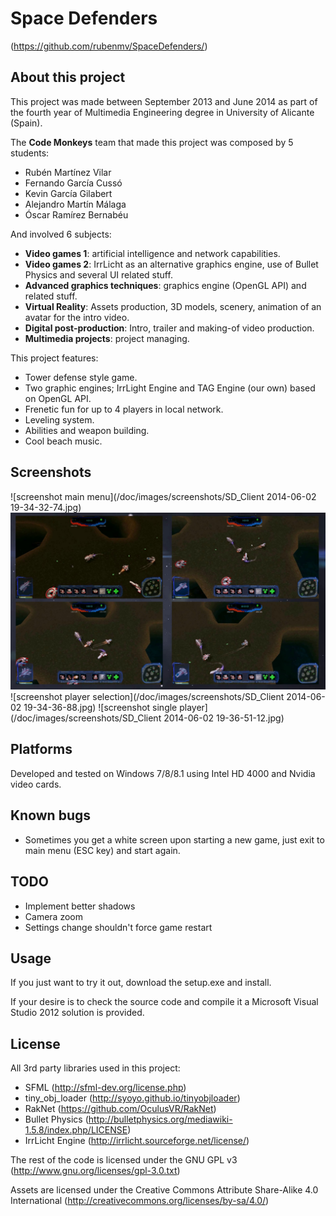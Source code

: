 Space Defenders
===============
(https://github.com/rubenmv/SpaceDefenders/)

About this project
------------------
This project was made between September 2013 and June 2014 as part of the fourth year of Multimedia Engineering degree in University of Alicante (Spain).

The **Code Monkeys** team that made this project was composed by 5 students:
* Rubén Martínez Vilar
* Fernando García Cussó
* Kevin García Gilabert
* Alejandro Martín Málaga
* Óscar Ramírez Bernabéu

And involved 6 subjects:
* **Video games 1**: artificial intelligence and network capabilities.
* **Video games 2**: IrrLicht as an alternative graphics engine, use of Bullet Physics and several UI related stuff.
* **Advanced graphics techniques**: graphics engine (OpenGL API) and related stuff.
* **Virtual Reality**: Assets production, 3D models, scenery, animation of an avatar for the intro video.
* **Digital post-production**: Intro, trailer and making-of video production.
* **Multimedia projects**: project managing.

This project features:
* Tower defense style game.
* Two graphic engines; IrrLight Engine and TAG Engine (our own) based on OpenGL API.
* Frenetic fun for up to 4 players in local network.
* Leveling system.
* Abilities and weapon building.
* Cool beach music.

Screenshots
-----------
![screenshot main menu](/doc/images/screenshots/SD_Client 2014-06-02 19-34-32-74.jpg)
![screenshot multiplayer](/doc/images/screenshots/multijugador.jpg)
![screenshot player selection](/doc/images/screenshots/SD_Client 2014-06-02 19-34-36-88.jpg)
![screenshot single player](/doc/images/screenshots/SD_Client 2014-06-02 19-36-51-12.jpg)

Platforms
---------
Developed and tested on Windows 7/8/8.1 using Intel HD 4000 and Nvidia video cards.

Known bugs
----------
* Sometimes you get a white screen upon starting a new game, just exit to main menu (ESC key) and start again.

TODO
----
* Implement better shadows
* Camera zoom
* Settings change shouldn't force game restart

Usage
-----
If you just want to try it out, download the setup.exe and install.

If your desire is to check the source code and compile it a Microsoft Visual Studio 2012 solution is provided.

License
-------
All 3rd party libraries used in this project:
* SFML (http://sfml-dev.org/license.php)
* tiny_obj_loader (http://syoyo.github.io/tinyobjloader)
* RakNet (https://github.com/OculusVR/RakNet)
* Bullet Physics (http://bulletphysics.org/mediawiki-1.5.8/index.php/LICENSE)
* IrrLicht Engine (http://irrlicht.sourceforge.net/license/)

The rest of the code is licensed under the GNU GPL v3 (http://www.gnu.org/licenses/gpl-3.0.txt)

Assets are licensed under the Creative Commons Attribute Share-Alike 4.0 International (http://creativecommons.org/licenses/by-sa/4.0/)
